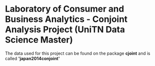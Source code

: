 # Laboratory of Consumer and Business Analytics - Conjoint Analysis Project (UniTN Data Science Master)

The data used for this project can be found on the package **cjoint** and is called **'japan2014conjoint'**

